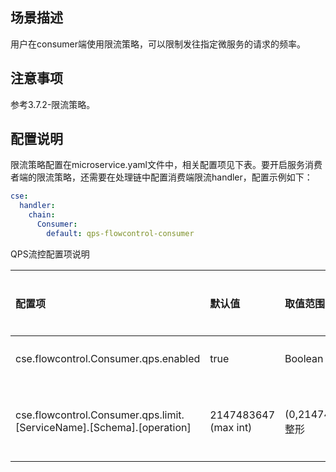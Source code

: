## 场景描述

用户在consumer端使用限流策略，可以限制发往指定微服务的请求的频率。

## 注意事项

参考3.7.2-限流策略。

## 配置说明

限流策略配置在microservice.yaml文件中，相关配置项见下表。要开启服务消费者端的限流策略，还需要在处理链中配置消费端限流handler，配置示例如下：

```yaml
cse:
  handler:
    chain:
      Consumer:
        default: qps-flowcontrol-consumer
```

QPS流控配置项说明

| 配置项 | 默认值 | 取值范围 | 是否必选 | 含义 | 注意 |
| :--- | :--- | :--- | :--- | :--- | :--- |
| cse.flowcontrol.Consumer.qps.enabled | true | Boolean | 否 | 是否启用Consumer流控 | - |
| cse.flowcontrol.Consumer.qps.limit.\[ServiceName\].\[Schema\].\[operation\] | 2147483647  \(max int\) | \(0,2147483647\]，整形 | 否 | 每秒钟允许的请求数 | 支持microservice、schema、operation三个级别的配置 |



